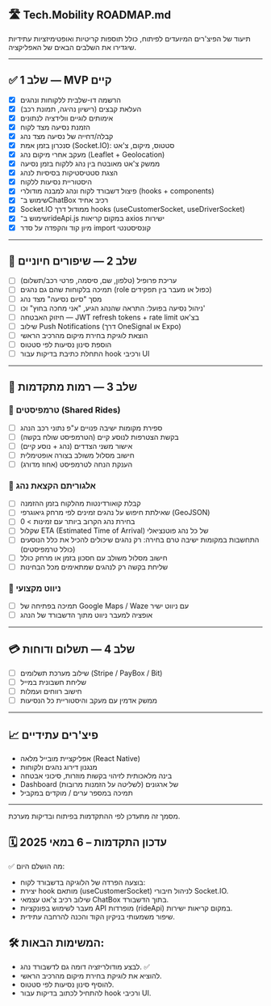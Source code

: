 ## 🛣️ Tech.Mobility ROADMAP.md

תיעוד של הפיצ'רים המיועדים לפיתוח, כולל תוספות קריטיות ואופטימיזציות עתידיות שיגדירו את השלבים הבאים של האפליקציה.

---

## ✅ שלב 1 — MVP קיים

* [x] הרשמה דו-שלבית ללקוחות ונהגים
* [x] העלאת קבצים (רישיון נהיגה, תמונת רכב)
* [x] אימותים לוגיים וולידציה לנתונים
* [x] הזמנת נסיעה מצד לקוח
* [x] קבלה/דחייה של נסיעה מצד נהג
* [x] סנכרון בזמן אמת (Socket.IO): סטטוס, מיקום, צ'אט
* [x] מעקב אחרי מיקום נהג (Leaflet + Geolocation)
* [x] ממשק צ'אט מאובטח בין נהג ללקוח בזמן נסיעה
* [x] הצגת סטטיסטיקות בסיסיות לנהג
* [x] היסטוריית נסיעות ללקוח
* [x] פיצול דשבורד לקוח ונהג למבנה מודולרי (hooks + components)
* [x] שימוש ב־ChatBox רכיב אחיד
* [x] Socket.IO ממודול דרך hooks (useCustomerSocket, useDriverSocket)
* [x] שימוש ב־rideApi.js במקום קריאות axios ישירות
* [x] מיון קוד והקפדה על סדר import קונסיסטנטי

---

## 🧱 שלב 2 — שיפורים חיוניים

* [ ] עריכת פרופיל (טלפון, שם, סיסמה, פרטי רכב/תשלום)
* [ ] תמיכה בלקוחות שהם גם נהגים (role כפול או מעבר בין תפקידים)
* [ ] מסך "סיום נסיעה" מצד נהג
* [ ] ניהול נסיעה בפועל: התראה שהנהג הגיע, "אני מחכה בחוץ" וכו'
* [ ] חיזוק האבטחה — JWT refresh tokens + rate limit בצ'אט
* [ ] שילוב Push Notifications (דרך OneSignal או Expo)
* [ ] הוצאת לוגיקת בחירת מיקום מהרכיב הראשי
* [ ] הוספת סינון נסיעות לפי סטטוס
* [ ] התחלת כתיבת בדיקות עבור hook ורכיבי UI

---

## 🚕 שלב 3 — רמות מתקדמות

### 🔁 טרמפיסטים (Shared Rides)

* [ ] ספירת מקומות ישיבה פנויים ע"פ נתוני רכב הנהג
* [ ] בקשת הצטרפות לנוסע קיים (הטרמפיסט שולח בקשה)
* [ ] אישור משני הצדדים (נהג + נוסע קיים)
* [ ] חישוב מסלול משולב בצורה אופטימלית
* [ ] הענקת הנחה לטרמפיסט (אחוז מדורג)

### 📍 אלגוריתם הקצאת נהג

* [ ] קבלת קואורדינטות מהלקוח בזמן ההזמנה
* [ ] שאילתת חיפוש על נהגים זמינים לפי מרחק גיאוגרפי (GeoJSON)
* [ ] בחירת נהג הקרוב ביותר עם זמינות > 0
* [ ] שקלול ETA (Estimated Time of Arrival) של כל נהג פוטנציאלי
* [ ] התחשבות במקומות ישיבה טרם בחירה: רק נהגים שיכולים להכיל את כלל הנוסעים (כולל טרמפיסטים)
* [ ] חישוב מסלול משולב עם חסכון בזמן או מרחק כולל
* [ ] שליחת בקשה רק לנהגים שמתאימים מכל הבחינות

### 🧭 ניווט מקצועי

* [ ] תמיכה בפתיחה של Google Maps / Waze עם ניווט ישיר
* [ ] אופציה למעבר ניווט מתוך הדשבורד של הנהג

---

## 💳 שלב 4 — תשלום ודוחות

* [ ] שילוב מערכת תשלומים (Stripe / PayBox / Bit)
* [ ] שליחת חשבונית במייל
* [ ] חישוב רווחים ועמלות
* [ ] ממשק אדמין עם מעקב והיסטוריית כל הנסיעות

---

## 📈 פיצ'רים עתידיים

* אפליקציית מובייל מלאה (React Native)
* מנגנון דירוג נהגים ולקוחות
* בינה מלאכותית לזיהוי בקשות מוזרות, סיכוני אבטחה
* Dashboard של ארגונים (לשליטה על הזמנות מרובות)
* תמיכה במספר ערים / מוקדים במקביל

---

מסמך זה מתעדכן לפי ההתקדמות בפיתוח ובדיקות מערכת.


## 🗓️ עדכון התקדמות – 6 במאי 2025
✅ מה הושלם היום:
* בוצעה הפרדה של הלוגיקה בדשבורד לקוח:
* יצירת hook מותאם (useCustomerSocket) לניהול חיבורי Socket.IO.
* שילוב רכיב צ'אט עצמאי ChatBox בתוך הדשבורד.
* מעבר לשימוש בפונקציות API מופרדות (rideApi) במקום קריאות ישירות.
* שיפור משמעותי בניקיון הקוד והכנה להרחבה עתידית.

## 🛠️ המשימות הבאות:
* לבצע מודולריזציה דומה גם לדשבורד נהג. ✅
* להוציא את לוגיקת בחירת מיקום מהרכיב הראשי.
* להוסיף סינון נסיעות לפי סטטוס.
* להתחיל לכתוב בדיקות עבור hook ורכיבי UI.
